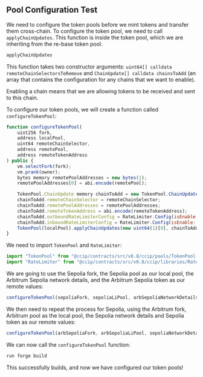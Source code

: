 ## Pool Configuration Test

We need to configure the token pools before we mint tokens and transfer them cross-chain. To configure the token pool, we need to call `applyChainUpdates`. This function is inside the token pool, which we are inheriting from the re-base token pool.

```javascript
applyChainUpdates
```

This function takes two constructor arguments: `uint64[] calldata remoteChainSelectorsToRemove` and `ChainUpdate[] calldata chainsToAdd` (an array that contains the configuration for any chains that we want to enable).

Enabling a chain means that we are allowing tokens to be received and sent to this chain. 

To configure our token pools, we will create a function called `configureTokenPool`: 

```javascript
function configureTokenPool(
    uint256 fork,
    address localPool, 
    uint64 remoteChainSelector, 
    address remotePool, 
    address remoteTokenAddress
) public {
    vm.selectFork(fork);
    vm.prank(owner);
    bytes memory remotePoolAddresses = new bytes(1);
    remotePoolAddresses[0] = abi.encode(remotePool);

    TokenPool.ChainUpdate memory chainToAdd = new TokenPool.ChainUpdate(1);
    chainToAdd.remoteChainSelector = remoteChainSelector;
    chainToAdd.remotePoolAddresses = remotePoolAddresses;
    chainToAdd.remoteTokenAddress = abi.encode(remoteTokenAddress);
    chainToAdd.outboundRateLimiterConfig = RateLimiter.Config(isEnable: false, capacity: 0, rate: 0);
    chainToAdd.inboundRateLimiterConfig = RateLimiter.Config(isEnable: false, capacity: 0, rate: 0);
    TokenPool(localPool).applyChainUpdates(new uint64(1)[0], chainToAdd);
}
```

We need to import `TokenPool` and `RateLimiter`:

```javascript
import "TokenPool" from "@ccip/contracts/src/v0.8/ccip/pools/TokenPool.sol";
import "RateLimiter" from "@ccip/contracts/src/v0.8/ccip/libraries/RateLimiter.sol";
```

We are going to use the Sepolia fork, the Sepolia pool as our local pool, the Arbitrum Sepolia network details, and the Arbitrum Sepolia token as our remote values:

```javascript
configureTokenPool(sepoliaFork, sepoliaLiPool, arbSepoliaNetworkDetails.chainSelector, arbSepoliaLiPool, arbSepoliaLiToken);
```

We then need to repeat the process for Sepolia, using the Arbitrum fork, Arbitrum pool as the local pool, the Sepolia network details and Sepolia token as our remote values: 

```javascript
configureTokenPool(arbSepoliaFork, arbSepoliaLiPool, sepoliaNetworkDetails.chainSelector, sepoliaLiPool, sepoliaLiToken);
```

We can now call the `configureTokenPool` function:

```bash
run forge build
```

This successfully builds, and now we have configured our token pools!
